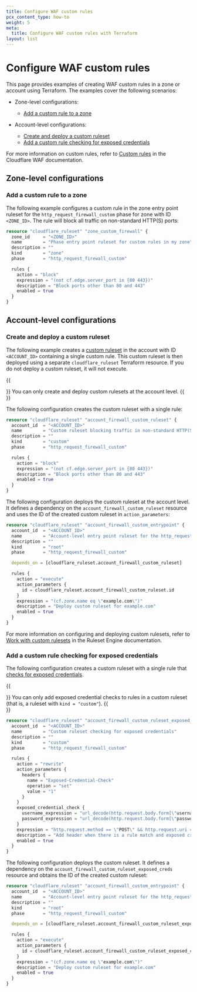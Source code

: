 ```yaml
---
title: Configure WAF custom rules
pcx_content_type: how-to
weight: 5
meta:
  title: Configure WAF custom rules with Terraform
layout: list
---
```


# Configure WAF custom rules

This page provides examples of creating WAF custom rules in a zone or account using Terraform. The examples cover the following scenarios:

- Zone-level configurations:

  - [Add a custom rule to a zone](#add-a-custom-rule-to-a-zone)

- Account-level configurations:

  - [Create and deploy a custom ruleset](#create-and-deploy-a-custom-ruleset)
  - [Add a custom rule checking for exposed credentials](#add-a-custom-rule-checking-for-exposed-credentials)

For more information on custom rules, refer to [Custom rules](/waf/custom-rules/) in the Cloudflare WAF documentation.

## Zone-level configurations

### Add a custom rule to a zone

The following example configures a custom rule in the zone entry point ruleset for the `http_request_firewall_custom` phase for zone with ID `<ZONE_ID>`. The rule will block all traffic on non-standard HTTP(S) ports:

```tf
resource "cloudflare_ruleset" "zone_custom_firewall" {
  zone_id     = "<ZONE_ID>"
  name        = "Phase entry point ruleset for custom rules in my zone"
  description = ""
  kind        = "zone"
  phase       = "http_request_firewall_custom"

  rules {
    action = "block"
    expression = "(not cf.edge.server_port in {80 443})"
    description = "Block ports other than 80 and 443"
    enabled = true
  }
}
```

## Account-level configurations

### Create and deploy a custom ruleset

The following example creates a [custom ruleset](/ruleset-engine/custom-rulesets/) in the account with ID `<ACCOUNT_ID>` containing a single custom rule. This custom ruleset is then deployed using a separate `cloudflare_ruleset` Terraform resource. If you do not deploy a custom ruleset, it will not execute.

{{<Aside type="warning">}}
You can only create and deploy custom rulesets at the account level.
{{</Aside>}}

The following configuration creates the custom ruleset with a single rule:

```tf
resource "cloudflare_ruleset" "account_firewall_custom_ruleset" {
  account_id  = "<ACCOUNT_ID>"
  name        = "Custom ruleset blocking traffic in non-standard HTTP(S) ports"
  description = ""
  kind        = "custom"
  phase       = "http_request_firewall_custom"

  rules {
    action = "block"
    expression = "(not cf.edge.server_port in {80 443})"
    description = "Block ports other than 80 and 443"
    enabled = true
  }
}
```

The following configuration deploys the custom ruleset at the account level. It defines a dependency on the `account_firewall_custom_ruleset` resource and uses the ID of the created custom ruleset in `action_parameters`:

```tf
resource "cloudflare_ruleset" "account_firewall_custom_entrypoint" {
  account_id  = "<ACCOUNT_ID>"
  name        = "Account-level entry point ruleset for the http_request_firewall_custom phase deploying a custom ruleset"
  description = ""
  kind        = "root"
  phase       = "http_request_firewall_custom"

  depends_on = [cloudflare_ruleset.account_firewall_custom_ruleset]

  rules {
    action = "execute"
    action_parameters {
      id = cloudflare_ruleset.account_firewall_custom_ruleset.id
    }
    expression = "(cf.zone.name eq \"example.com\")"
    description = "Deploy custom ruleset for example.com"
    enabled = true
  }
}
```

For more information on configuring and deploying custom rulesets, refer to [Work with custom rulesets](/ruleset-engine/custom-rulesets/) in the Ruleset Engine documentation.

### Add a custom rule checking for exposed credentials

The following configuration creates a custom ruleset with a single rule that [checks for exposed credentials](/waf/exposed-credentials-check/configure-api/#create-a-custom-rule-checking-for-exposed-credentials).

{{<Aside type="warning">}}
You can only add exposed credential checks to rules in a custom ruleset (that is, a ruleset with `kind = "custom"`).
{{</Aside>}}

```tf
resource "cloudflare_ruleset" "account_firewall_custom_ruleset_exposed_creds" {
  account_id  = "<ACCOUNT_ID>"
  name        = "Custom ruleset checking for exposed credentials"
  description = ""
  kind        = "custom"
  phase       = "http_request_firewall_custom"

  rules {
    action = "rewrite"
    action_parameters {
      headers {
        name = "Exposed-Credential-Check"
        operation = "set"
        value = "1"
      }
    }
    exposed_credential_check {
      username_expression = "url_decode(http.request.body.form[\"username\"][0])"
      password_expression = "url_decode(http.request.body.form[\"password\"][0])"
    }
    expression = "http.request.method == \"POST\" && http.request.uri == \"/login.php\""
    description = "Add header when there is a rule match and exposed credentials are detected"
    enabled = true
  }
}
```

The following configuration deploys the custom ruleset. It defines a dependency on the `account_firewall_custom_ruleset_exposed_creds` resource and obtains the ID of the created custom ruleset:

```tf
resource "cloudflare_ruleset" "account_firewall_custom_entrypoint" {
  account_id  = "<ACCOUNT_ID>"
  name        = "Account-level entry point ruleset for the http_request_firewall_custom phase deploying a custom ruleset checking for exposed credentials"
  description = ""
  kind        = "root"
  phase       = "http_request_firewall_custom"

  depends_on = [cloudflare_ruleset.account_firewall_custom_ruleset_exposed_creds]

  rules {
    action = "execute"
    action_parameters {
      id = cloudflare_ruleset.account_firewall_custom_ruleset_exposed_creds.id
    }
    expression = "(cf.zone.name eq \"example.com\")"
    description = "Deploy custom ruleset for example.com"
    enabled = true
  }
}
```
